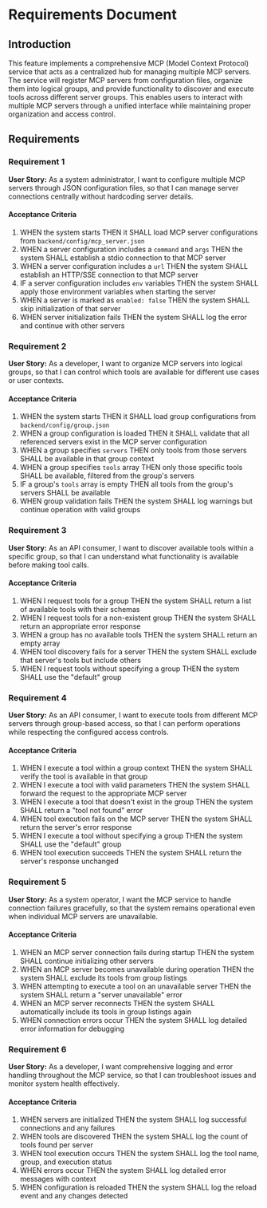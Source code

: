 # Requirements Document

## Introduction

This feature implements a comprehensive MCP (Model Context Protocol) service that acts as a centralized hub for managing multiple MCP servers. The service will register MCP servers from configuration files, organize them into logical groups, and provide functionality to discover and execute tools across different server groups. This enables users to interact with multiple MCP servers through a unified interface while maintaining proper organization and access control.

## Requirements

### Requirement 1

**User Story:** As a system administrator, I want to configure multiple MCP servers through JSON configuration files, so that I can manage server connections centrally without hardcoding server details.

#### Acceptance Criteria

1. WHEN the system starts THEN it SHALL load MCP server configurations from `backend/config/mcp_server.json`
2. WHEN a server configuration includes a `command` and `args` THEN the system SHALL establish a stdio connection to that MCP server
3. WHEN a server configuration includes a `url` THEN the system SHALL establish an HTTP/SSE connection to that MCP server
4. IF a server configuration includes `env` variables THEN the system SHALL apply those environment variables when starting the server
5. WHEN a server is marked as `enabled: false` THEN the system SHALL skip initialization of that server
6. WHEN server initialization fails THEN the system SHALL log the error and continue with other servers

### Requirement 2

**User Story:** As a developer, I want to organize MCP servers into logical groups, so that I can control which tools are available for different use cases or user contexts.

#### Acceptance Criteria

1. WHEN the system starts THEN it SHALL load group configurations from `backend/config/group.json`
2. WHEN a group configuration is loaded THEN it SHALL validate that all referenced servers exist in the MCP server configuration
3. WHEN a group specifies `servers` THEN only tools from those servers SHALL be available in that group context
4. WHEN a group specifies `tools` array THEN only those specific tools SHALL be available, filtered from the group's servers
5. IF a group's `tools` array is empty THEN all tools from the group's servers SHALL be available
6. WHEN group validation fails THEN the system SHALL log warnings but continue operation with valid groups

### Requirement 3

**User Story:** As an API consumer, I want to discover available tools within a specific group, so that I can understand what functionality is available before making tool calls.

#### Acceptance Criteria

1. WHEN I request tools for a group THEN the system SHALL return a list of available tools with their schemas
2. WHEN I request tools for a non-existent group THEN the system SHALL return an appropriate error response
3. WHEN a group has no available tools THEN the system SHALL return an empty array
4. WHEN tool discovery fails for a server THEN the system SHALL exclude that server's tools but include others
5. WHEN I request tools without specifying a group THEN the system SHALL use the "default" group

### Requirement 4

**User Story:** As an API consumer, I want to execute tools from different MCP servers through group-based access, so that I can perform operations while respecting the configured access controls.

#### Acceptance Criteria

1. WHEN I execute a tool within a group context THEN the system SHALL verify the tool is available in that group
2. WHEN I execute a tool with valid parameters THEN the system SHALL forward the request to the appropriate MCP server
3. WHEN I execute a tool that doesn't exist in the group THEN the system SHALL return a "tool not found" error
4. WHEN tool execution fails on the MCP server THEN the system SHALL return the server's error response
5. WHEN I execute a tool without specifying a group THEN the system SHALL use the "default" group
6. WHEN tool execution succeeds THEN the system SHALL return the server's response unchanged

### Requirement 5

**User Story:** As a system operator, I want the MCP service to handle connection failures gracefully, so that the system remains operational even when individual MCP servers are unavailable.

#### Acceptance Criteria

1. WHEN an MCP server connection fails during startup THEN the system SHALL continue initializing other servers
2. WHEN an MCP server becomes unavailable during operation THEN the system SHALL exclude its tools from group listings
3. WHEN attempting to execute a tool on an unavailable server THEN the system SHALL return a "server unavailable" error
4. WHEN an MCP server reconnects THEN the system SHALL automatically include its tools in group listings again
5. WHEN connection errors occur THEN the system SHALL log detailed error information for debugging

### Requirement 6

**User Story:** As a developer, I want comprehensive logging and error handling throughout the MCP service, so that I can troubleshoot issues and monitor system health effectively.

#### Acceptance Criteria

1. WHEN servers are initialized THEN the system SHALL log successful connections and any failures
2. WHEN tools are discovered THEN the system SHALL log the count of tools found per server
3. WHEN tool execution occurs THEN the system SHALL log the tool name, group, and execution status
4. WHEN errors occur THEN the system SHALL log detailed error messages with context
5. WHEN configuration is reloaded THEN the system SHALL log the reload event and any changes detected